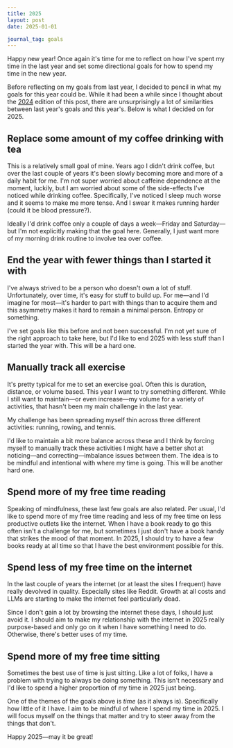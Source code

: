 ```yaml
---
title: 2025
layout: post
date: 2025-01-01

journal_tag: goals
---
```


Happy new year! Once again it's time for me to reflect on how I've spent my time in the last year and set some directional goals for how to spend my time in the new year. 

Before reflecting on my goals from last year, I decided to pencil in what my goals for this year could be. While it had been a while since I thought about the [2024](/2024/01/01/2024) edition of this post, there are unsurprisingly a lot of similarities between last year's goals and this year's. Below is what I decided on for 2025.

## Replace some amount of my coffee drinking with tea

This is a relatively small goal of mine. Years ago I didn't drink coffee, but over the last couple of years it's been slowly becoming more and more of a daily habit for me. I'm not super worried about caffeine dependence at the moment, luckily, but I am worried about some of the side-effects I've noticed while drinking coffee. Specifically, I've noticed I sleep much worse and it seems to make me more tense. And I swear it makes running harder (could it be blood pressure?).

Ideally I'd drink coffee only a couple of days a week—Friday and Saturday—but I'm not explicitly making that the goal here. Generally, I just want more of my morning drink routine to involve tea over coffee.

## End the year with fewer things than I started it with

I've always strived to be a person who doesn't own a lot of stuff. Unfortunately, over time, it's easy for stuff to build up. For me—and I'd imagine for most—it's harder to part with things than to acquire them and this asymmetry makes it hard to remain a minimal person. Entropy or something.

I've set goals like this before and not been successful. I'm not yet sure of the right approach to take here, but I'd like to end 2025 with less stuff than I started the year with. This will be a hard one.

## Manually track all exercise

It's pretty typical for me to set an exercise goal. Often this is duration, distance, or volume based. This year I want to try something different. While I still want to maintain—or even increase—my volume for a variety of activities, that hasn't been my main challenge in the last year.

My challenge has been spreading myself thin across three different activities: running, rowing, and tennis.

I'd like to maintain a bit more balance across these and I think by forcing myself to manually track these activities I might have a better shot at noticing—and correcting—imbalance issues between them. The idea is to be mindful and intentional with where my time is going. This will be another hard one.

## Spend more of my free time reading

Speaking of mindfulness, these last few goals are also related. Per usual, I'd like to spend more of my free time reading and less of my free time on less productive outlets like the internet. When I have a book ready to go this often isn't a challenge for me, but sometimes I just don't have a book handy that strikes the mood of that moment. In 2025, I should try to have a few books ready at all time so that I have the best environment possible for this.

## Spend less of my free time on the internet

In the last couple of years the internet (or at least the sites I frequent) have really devolved in quality. Especially sites like Reddit. Growth at all costs and LLMs are starting to make the internet feel particularly dead.

Since I don't gain a lot by browsing the internet these days, I should just avoid it. I should aim to make my relationship with the internet in 2025 really purpose-based and only go on it when I have something I need to do. Otherwise, there's better uses of my time.

## Spend more of my free time sitting

Sometimes the best use of time is just sitting. Like a lot of folks, I have a problem with trying to always be doing something. This isn't necessary and I'd like to spend a higher proportion of my time in 2025 just being.

<div class="page-break"></div>

One of the themes of the goals above is _time_ (as it always is). Specifically how little of it I have. I aim to be mindful of where I spend my time in 2025. I will focus myself on the things that matter and try to steer away from the things that don't.

Happy 2025—may it be great!